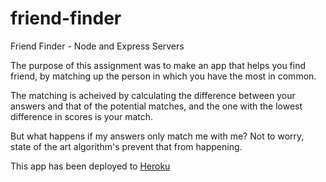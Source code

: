 # friend-finder
Friend Finder - Node and Express Servers

The purpose of this assignment was to make an app that helps you find friend, by matching up the person in which you have the most in common.  

The matching is acheived by calculating the difference between your answers and that of the potential matches, and the one with the lowest difference in scores is your match.  

But what happens if my answers only match me with me?  Not to worry, state of the art algorithm's prevent that from happening.

This app has been deployed to [Heroku](https://sd-ff.herokuapp.com)
